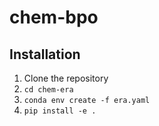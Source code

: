 # chem-bpo


## Installation
1. Clone the repository
2. `cd chem-era`
3. `conda env create -f era.yaml`
4. `pip install -e .`
